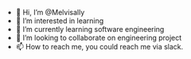 - 👋 Hi, I’m @Melvisally
- 👀 I’m interested in learning 
- 🌱 I’m currently learning software engineering 
- 💞️ I’m looking to collaborate on engineering project 
- 📫 How to reach me, you could reach me via slack.

<!---
Melvisally/Melvisally is a ✨ special ✨ repository because its `README.md` (this file) appears on your GitHub profile.
You can click the Preview link to take a look at your changes.
--->
